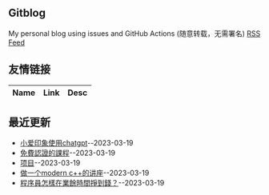 ## Gitblog
My personal blog using issues and GitHub Actions (随意转载，无需署名)
[RSS Feed](https://raw.githubusercontent.com/cutepig123/gitblog/master/feed.xml)
## 友情链接
| Name | Link | Desc | 
 | ---- | ---- | ---- |
## 最近更新
- [小爱印象使用chatgpt](https://github.com/cutepig123/gitblog/issues/5)--2023-03-19
- [免費認證的課程](https://github.com/cutepig123/gitblog/issues/4)--2023-03-19
- [项目](https://github.com/cutepig123/gitblog/issues/3)--2023-03-19
- [做一个modern c++的讲座](https://github.com/cutepig123/gitblog/issues/2)--2023-03-19
- [程序員怎樣在業餘時間掙到錢？](https://github.com/cutepig123/gitblog/issues/1)--2023-03-19
